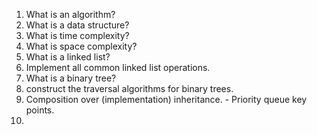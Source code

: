 1. What is an algorithm?
2. What is a data structure?
3. What is time complexity?
4. What is space complexity?
5. What is a linked list?
6. Implement all common linked list operations.
7. What is a binary tree?
8. construct the traversal algorithms for binary trees.
9. Composition over (implementation) inheritance. - Priority queue key points.
10. 

